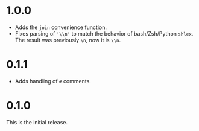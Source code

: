 # 1.0.0

* Adds the `join` convenience function.
* Fixes parsing of `'\\n'` to match the behavior of bash/Zsh/Python `shlex`. The result was previously `\n`, now it is `\\n`.

# 0.1.1

* Adds handling of `#` comments.

# 0.1.0

This is the initial release.
